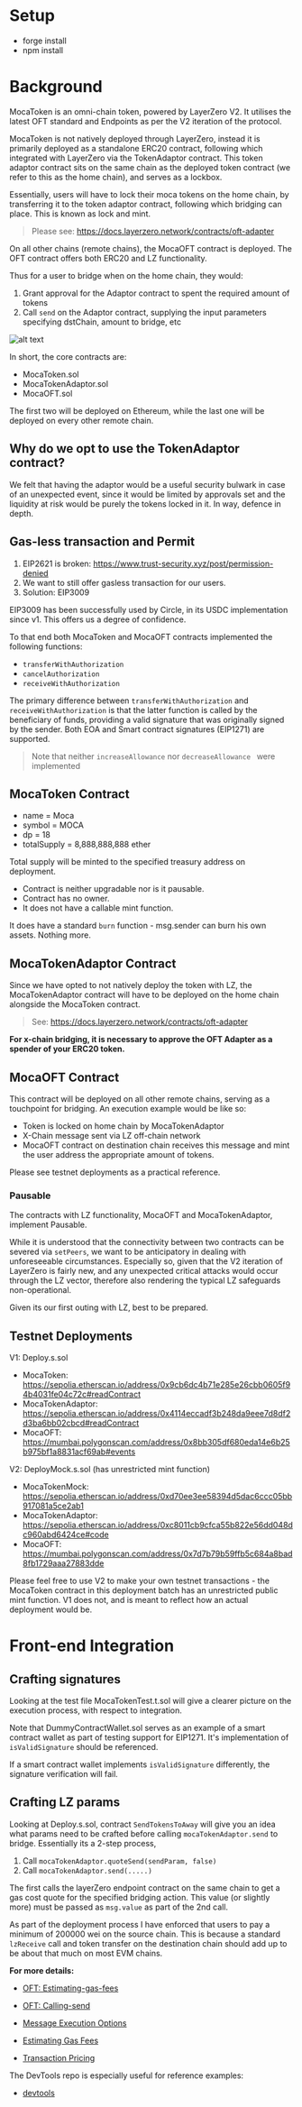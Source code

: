 # Setup

- forge install
- npm install

# Background

MocaToken is an omni-chain token, powered by LayerZero V2. It utilises the latest OFT standard and Endpoints as per the V2 iteration of the protocol.

MocaToken is not natively deployed through LayerZero, instead it is primarily deployed as a standalone ERC20 contract, following which integrated with LayerZero via the TokenAdaptor contract.
This token adaptor contract sits on the same chain as the deployed token contract (we refer to this as the home chain), and serves as a lockbox.

Essentially, users will have to lock their moca tokens on the home chain, by transferring it to the token adaptor contract, following which bridging can place. This is known as lock and mint.
> Please see: https://docs.layerzero.network/contracts/oft-adapter

On all other chains (remote chains), the MocaOFT contract is deployed. The OFT contract offers both ERC20 and LZ functionality.

Thus for a user to bridge when on the home chain, they would:

1. Grant approval for the Adaptor contract to spent the required amount of tokens
2. Call `send` on the Adaptor contract, supplying the input parameters specifying dstChain, amount to bridge, etc

![alt text](image-1.png)

In short, the core contracts are:

- MocaToken.sol 
- MocaTokenAdaptor.sol 
- MocaOFT.sol

The first two will be deployed on Ethereum, while the last one will be deployed on every other remote chain.

## Why do we opt to use the TokenAdaptor contract?

We felt that having the adaptor would be a useful security bulwark in case of an unexpected event, since it would be limited by approvals set and the liquidity at risk would be purely the tokens locked in it. 
In way, defence in depth.

## Gas-less transaction and Permit

1. EIP2621 is broken: https://www.trust-security.xyz/post/permission-denied
2. We want to still offer gasless transaction for our users.
3. Solution: EIP3009

EIP3009 has been successfully used by Circle, in its USDC implementation since v1. This offers us a degree of confidence.

To that end both MocaToken and MocaOFT contracts implemented the following functions:

- `transferWithAuthorization`
- `cancelAuthorization`
- `receiveWithAuthorization`

The primary difference between `transferWithAuthorization` and `receiveWithAuthorization` is that the latter function is called by the beneficiary of funds, providing a valid signature that was originally signed by the sender.
Both EOA and Smart contract signatures (EIP1271) are supported.

>Note that neither `increaseAllowance` nor `decreaseAllowance ` were implemented

## MocaToken Contract

- name = Moca
- symbol = MOCA
- dp = 18
- totalSupply = 8,888,888,888 ether

Total supply will be minted to the specified treasury address on deployment.

- Contract is neither upgradable nor is it pausable.
- Contract has no owner.
- It does not have a callable mint function.

It does have a standard `burn` function - msg.sender can burn his own assets. Nothing more.

## MocaTokenAdaptor Contract

Since we have opted to not natively deploy the token with LZ, the MocaTokenAdaptor contract will have to be deployed on the home chain alongside the MocaToken contract.

> See: https://docs.layerzero.network/contracts/oft-adapter

**For x-chain bridging, it is necessary to approve the OFT Adapter as a spender of your ERC20 token.**

## MocaOFT Contract

This contract will be deployed on all other remote chains, serving as a touchpoint for bridging. An execution example would be like so:

- Token is locked on home chain by MocaTokenAdaptor
- X-Chain message sent via LZ off-chain network
- MocaOFT contract on destination chain receives this message and mint the user address the appropriate amount of tokens.

Please see testnet deployments as a practical reference.

### Pausable

The contracts with LZ functionality, MocaOFT and MocaTokenAdaptor, implement Pausable.

While it is understood that the connectivity between two contracts can be severed via `setPeers`, we want to be anticipatory in dealing with unforeseeable circumstances. Especially so, given that the V2 iteration of LayerZero is fairly new, and any unexpected critical attacks would occur through the LZ vector, therefore also rendering the typical LZ safeguards non-operational.

Given its our first outing with LZ, best to be prepared.

## Testnet Deployments

V1: Deploy.s.sol

- MocaToken: https://sepolia.etherscan.io/address/0x9cb6dc4b71e285e26cbb0605f94b4031fe04c72c#readContract
- MocaTokenAdaptor: https://sepolia.etherscan.io/address/0x4114eccadf3b248da9eee7d8df2d3ba6bb02cbcd#readContract
- MocaOFT: https://mumbai.polygonscan.com/address/0x8bb305df680eda14e6b25b975bf1a8831acf69ab#events

V2: DeployMock.s.sol (has unrestricted mint function)

- MocaTokenMock: https://sepolia.etherscan.io/address/0xd70ee3ee58394d5dac6ccc05bb917081a5ce2ab1
- MocaTokenAdaptor: https://sepolia.etherscan.io/address/0xc8011cb9cfca55b822e56dd048dc960abd6424ce#code
- MocaOFT: https://mumbai.polygonscan.com/address/0x7d7b79b59ffb5c684a8bad8fb1729aaa27883dde

Please feel free to use V2 to make your own testnet transactions - the MocaToken contract in this deployment batch has an unrestricted public mint function.
V1 does not, and is meant to reflect how an actual deployment would be.

# Front-end Integration

## Crafting signatures

Looking at the test file MocaTokenTest.t.sol will give a clearer picture on the execution process, with respect to integration.

Note that DummyContractWallet.sol serves as an example of a smart contract wallet as part of testing support for EIP1271.
It's implementation of `isValidSignature` should be referenced.

If a smart contract wallet implements `isValidSignature` differently, the signature verification will fail.

## Crafting LZ params

Looking at Deploy.s.sol, contract `SendTokensToAway` will give you an idea what params need to be crafted before calling `mocaTokenAdaptor.send` to bridge.
Essentially its a 2-step process,

1. Call `mocaTokenAdaptor.quoteSend(sendParam, false)`
2. Call `mocaTokenAdaptor.send(.....)`

The first calls the layerZero endpoint contract on the same chain to get a gas cost quote for the specified bridging action. This value (or slightly more) must be passed as `msg.value` as part of the 2nd call.

As part of the deployment process I have enforced that users to pay a minimum of 200000 wei on the source chain. This is because a standard `lzReceive` call and token transfer on the destination chain should add up to be about that much on most EVM chains.

**For more details:**

- [OFT: Estimating-gas-fees](https://docs.layerzero.network/contracts/oft#estimating-gas-fees)
- [OFT: Calling-send](https://docs.layerzero.network/contracts/oft#calling-send)

- [Message Execution Options](https://docs.layerzero.network/contracts/options)
- [Estimating Gas Fees](https://docs.layerzero.network/contracts/estimating-gas-fees)
- [Transaction Pricing](https://docs.layerzero.network/contracts/transaction-pricing)

The DevTools repo is especially useful for reference examples:

- [devtools](https://github.com/LayerZero-Labs/devtools/?tab=readme-ov-file#bootstrapping-an-example-cross-chain-project)